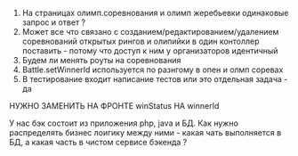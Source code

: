 1. На страницах олимп.соревнования и олимп жеребьевки одинаковые запрос и ответ ?
2. Может все что связано с созданием/редактированием/удалением соревнований открытых рингов и олипийки в один контоллер поставить - потому что доступ к ним у организаторов идентичный 
3. Будем ли менять роуты на соревнования 
4. Battle.setWinnerId используется по разнгому в опен и олмп соревах
5. В тестирование входит написание тестов или это отдельная задача -  да




НУЖНО ЗАМЕНИТЬ НА ФРОНТЕ winStatus НА winnerId 

У нас бэк состоит из приложения php, java и БД. 
Как нужно распределять бизнес лоигику между ними - какая чать выполняется в БД, а какая часть в чистом сервисе бэкенда ?



